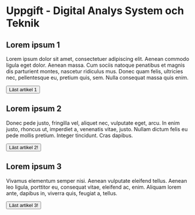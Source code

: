 <html>
<head>
<title>Digital Analys System och Teknik</title>
</head>
<body>

<h1>Uppgift - Digital Analys System och Teknik</h1>

  <h2>Lorem ipsum 1</h2>
  <p>Lorem ipsum dolor sit amet, consectetuer adipiscing elit. Aenean commodo ligula eget dolor. Aenean massa. Cum sociis natoque penatibus et magnis dis parturient montes, nascetur ridiculus mus. Donec quam felis, ultricies nec, pellentesque eu, pretium quis, sem. Nulla consequat massa quis enim.</p>
  <button type="button">Läst artikel 1</button>
  <br>  
  <h2>Lorem ipsum 2</h2>
  <p>Donec pede justo, fringilla vel, aliquet nec, vulputate eget, arcu. In enim justo, rhoncus ut, imperdiet a, venenatis vitae, justo. Nullam dictum felis eu pede mollis pretium. Integer tincidunt. Cras dapibus.</p>
  <button type="button">Läst artikel 2!</button>
  <br>
  <h2>Lorem ipsum 3</h2>
  <p>Vivamus elementum semper nisi. Aenean vulputate eleifend tellus. Aenean leo ligula, porttitor eu, consequat vitae, eleifend ac, enim. Aliquam lorem ante, dapibus     in, viverra quis, feugiat a, tellus.</p>
  <button type="button">Läst artikel 3!</button>
<br>
</body>
</html>
